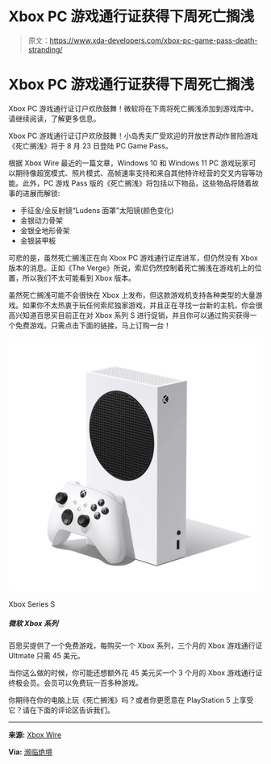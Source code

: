 # Xbox PC 游戏通行证获得下周死亡搁浅

> 原文：<https://www.xda-developers.com/xbox-pc-game-pass-death-stranding/>

# Xbox PC 游戏通行证获得下周死亡搁浅

Xbox PC 游戏通行证订户欢欣鼓舞！微软将在下周将死亡搁浅添加到游戏库中。请继续阅读，了解更多信息。

Xbox PC 游戏通行证订户欢欣鼓舞！小岛秀夫广受欢迎的开放世界动作冒险游戏《死亡搁浅》将于 8 月 23 日登陆 PC Game Pass。

根据 Xbox Wire 最近的一篇文章，Windows 10 和 Windows 11 PC 游戏玩家可以期待像超宽模式、照片模式、高帧速率支持和来自其他特许经营的交叉内容等功能。此外，PC 游戏 Pass 版的《死亡搁浅》将包括以下物品，这些物品将随着故事的进展而解锁:

*   手征金/全反射镜“Ludens 面罩”太阳镜(颜色变化)
*   金银动力骨架
*   金银全地形骨架
*   金银装甲板

可悲的是，虽然死亡搁浅正在向 Xbox PC 游戏通行证库进军，但仍然没有 Xbox 版本的消息。正如《The Verge》所说，索尼仍然控制着死亡搁浅在游戏机上的位置，所以我们不太可能看到 Xbox 版本。

虽然死亡搁浅可能不会很快在 Xbox 上发布，但这款游戏机支持各种类型的大量游戏。如果你不太热衷于玩任何索尼独家游戏，并且正在寻找一台新的主机，你会很高兴知道百思买目前正在对 Xbox 系列 S 进行促销，并且你可以通过购买获得一个免费游戏。只需点击下面的链接，马上订购一台！

 <picture>![Microsoft's cheapest new-generation console brings many of the benefits of the Series X to the table in a smaller, more affordable package.](img/6df407f84d2c83d43b7b877dbeae30b4.png)</picture> 

Xbox Series S

##### 微软 Xbox 系列

百思买提供了一个免费游戏，每购买一个 Xbox 系列，三个月的 Xbox 游戏通行证 Ultmate 只需 45 美元。

当你这么做的时候，你可能还想额外花 45 美元买一个 3 个月的 Xbox 游戏通行证终极会员。会员可以免费玩一百多种游戏。

你期待在你的电脑上玩《死亡搁浅》吗？或者你更愿意在 PlayStation 5 上享受它？请在下面的评论区告诉我们。

* * *

**来源:** [Xbox Wire](https://news.xbox.com/en-us/2022/08/19/death-stranding-available-august-23-with-pc-game-pass/)

**Via:** [濒临绝境](https://www.theverge.com/2022/8/19/23311503/death-stranding-microsoft-pc-game-pass-release)